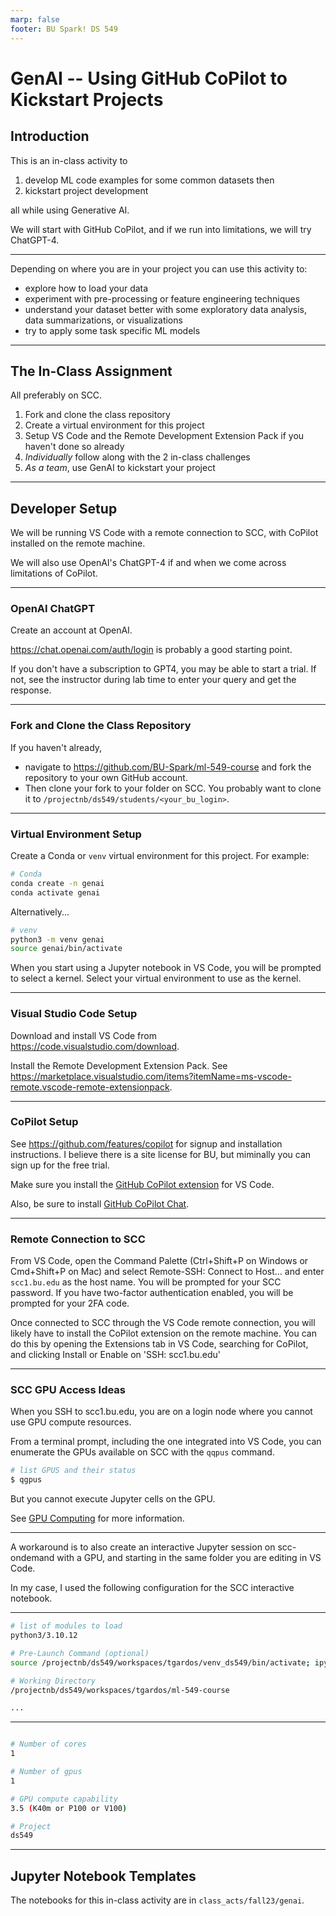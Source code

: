 ```yaml
---
marp: false
footer: BU Spark! DS 549
---
```


# GenAI -- Using GitHub CoPilot to Kickstart Projects

## Introduction

This is an in-class activity to 
1. develop ML code examples for some common datasets then 
2. kickstart project development

all while using Generative AI.

We will start with GitHub CoPilot, and if we run into limitations, we will
try ChatGPT-4.

---

Depending on where you are in your project you can use this activity to:
* explore how to load your data
* experiment with pre-processing or feature engineering techniques
* understand your dataset better with some exploratory data analysis, data summarizations, or visualizations
* try to apply some task specific ML models

---

## The In-Class Assignment

All preferably on SCC.

1. Fork and clone the class repository
2. Create a virtual environment for this project
3. Setup VS Code and the Remote Development Extension Pack if you haven't done so already
4. _Individually_ follow along with the 2 in-class challenges
5. _As a team_, use GenAI to kickstart your project

---

## Developer Setup

We will be running VS Code with a remote connection to SCC, with CoPilot
installed on the remote machine.

We will also use OpenAI's ChatGPT-4 if and when we come across limitations
of CoPilot.

---

### OpenAI ChatGPT

Create an account at OpenAI. 

https://chat.openai.com/auth/login is probably a good starting point.

If you don't have a subscription to GPT4, you may be able to start a trial. If not, see the instructor during lab time to enter your query and get the response.

---

### Fork and Clone the Class Repository

If you haven't already, 
* navigate to https://github.com/BU-Spark/ml-549-course and fork the repository to your own GitHub account. 
* Then clone your fork to your folder on SCC. You probably want to clone it to 
`/projectnb/ds549/students/<your_bu_login>`.

---

### Virtual Environment Setup

Create a Conda or `venv` virtual environment for this project. For example:

```bash
# Conda
conda create -n genai
conda activate genai
```
Alternatively...

```bash
# venv
python3 -m venv genai
source genai/bin/activate
```

When you start using a Jupyter notebook in VS Code, you will be prompted to
select a kernel. Select your virtual environment to use as the kernel.

---

### Visual Studio Code Setup

Download and install VS Code from https://code.visualstudio.com/download.

Install the Remote Development Extension Pack. See
https://marketplace.visualstudio.com/items?itemName=ms-vscode-remote.vscode-remote-extensionpack.

---

### CoPilot Setup

See https://github.com/features/copilot for signup and installation instructions. I believe there is a site license for BU, but miminally you 
can sign up for the free trial.

Make sure you install the 
[GitHub CoPilot extension](https://marketplace.visualstudio.com/items?itemName=GitHub.copilot) for VS Code.

Also, be sure to install 
[GitHub CoPilot Chat](https://marketplace.visualstudio.com/items?itemName=GitHub.copilot-chat).

---

### Remote Connection to SCC

From VS Code, open the Command Palette (Ctrl+Shift+P on Windows or Cmd+Shift+P
on Mac) and select Remote-SSH:
Connect to Host... and enter `scc1.bu.edu` as the host name. You will be
prompted for your SCC password. If you have two-factor authentication enabled,
you will be prompted for your 2FA code.

Once connected to SCC through the VS Code remote connection, you will likely
have to install the CoPilot extension on the remote machine. You can do this
by opening the Extensions tab in VS Code, searching for CoPilot, and clicking
Install or Enable on 'SSH: scc1.bu.edu'

---

### SCC GPU Access Ideas

When you SSH to scc1.bu.edu, you are on a login node where you cannot use 
GPU compute resources.

From a terminal prompt, including the one integrated into VS Code, you can
enumerate the GPUs available on SCC with the `qqpus` command.

```bash
# list GPUS and their status
$ qgpus
```

But you cannot execute Jupyter cells on the GPU.

See [GPU Computing](https://www.bu.edu/tech/support/research/software-and-programming/programming/multiprocessor/gpu-computing/) for more information.

---

A workaround is to also create an interactive Jupyter session on scc-ondemand
with a GPU, and starting in the same folder you are editing in VS Code.

In my case, I used the following configuration for the SCC interactive notebook.

---

```bash
# list of modules to load
python3/3.10.12

# Pre-Launch Command (optional)
source /projectnb/ds549/workspaces/tgardos/venv_ds549/bin/activate; ipython kernel install --user --name=venv_ds549

# Working Directory
/projectnb/ds549/workspaces/tgardos/ml-549-course

...
```
---

```bash

# Number of cores
1

# Number of gpus
1

# GPU compute capability
3.5 (K40m or P100 or V100)

# Project
ds549
```
---

## Jupyter Notebook Templates

The notebooks for this in-class activity are in  `class_acts/fall23/genai`.
